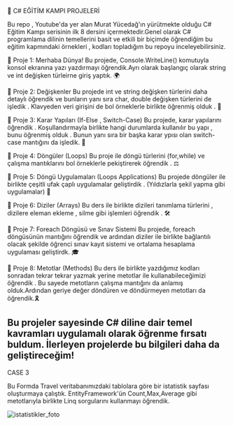 🚀 C# EĞİTİM KAMPI PROJELERİ 

Bu repo , Youtube'da yer alan Murat Yücedağ'ın yürütmekte olduğu C# Eğitim Kampı serisinin ilk 8 dersini içermektedir.Genel olarak C# programlama dilinin temellerini basit ve etkili bir biçimde öğrendiğim bu eğitim kapmındaki örnekleri , kodları topladığım bu repoyu inceleyebilirsiniz.

📍 Proje 1: Merhaba Dünya!
Bu projede, Console.WriteLine() komutuyla konsol ekranına yazı yazdırmayı öğrendik.Ayrı olarak başlangıç olarak  string ve int değişken türleirne giriş yaptık. 🌍

📍 Proje 2: Değişkenler
Bu projede int ve string değişken türlerini daha detaylı öğrendik ve bunların yanı sıra char, double değişken türlerini de işledik . Klavyeden veri girişini de bol örneklerle birlikte öğrenmiş olduk . 🔢

📍 Proje 3: Karar Yapıları (If-Else , Switch-Case)
Bu projede, karar yapılarını öğrendik . Koşullandırmayla birlikte hangi durumlarda kullanılır bu yapı , bunu öğrenmiş olduk . Bunun yanı sıra bir başka karar ypısı olan switch-case mantığını da işledik. 🧩

📍 Proje 4: Döngüler (Loops)
Bu proje ile döngü türlerini (for,while) ve çalışma mantıklarını bol örneklerle pekiştirerek öğrendik . ⚖️

📍 Proje 5: Döngü Uygulamaları (Loops Applications)
Bu projede döngüler ile birlikte çeşitli ufak çaplı uygulamalar geliştirdik . (Yıldızlarla şekil yapma gibi uygulamalar) 🔄

📍 Proje 6: Diziler (Arrays)
Bu ders ile birlikte dizileri tanımlama türlerini , dizilere eleman ekleme , silme gibi işlemleri öğrendik .  🛠️

📍 Proje 7: Foreach Döngüsü ve Sınav Sistemi
Bu projede, foreach döngüsünün mantığını öğrendik ve ardından diziler ile birlikte bağlantılı olacak şekilde öğrenci sınav kayıt sistemi ve ortalama hesaplama uygulaması geliştirdk. 🎓

📍 Proje 8: Metotlar (Methods)
Bu ders ile birlikte yazdığımız kodları sonradan tekrar tekrar yazmak yerine metotlar ile kullanabileceğimizi öğrendik . Bu sayede metotların çalışma mantığını da anlamış olduk.Ardından geriye değer döndüren ve döndürmeyen metotları da öğrendik.🎗️

Bu projeler sayesinde C# diline dair temel kavramları uygulamalı olarak öğrenme fırsatı buldum. İlerleyen projelerde bu bilgileri daha da geliştireceğim!
--------------------------------------
CASE 3 

Bu Formda Travel veritabanımızdaki tablolara göre bir istatistik sayfası oluşturmaya çalıştık.
EntityFramework'ün Count,Max,Average gibi metotlarıyla birlikte Linq sorgularını kullanmayı öğrendik.

![istatistikler_foto](https://github.com/user-attachments/assets/abfdaf00-1403-4f98-87b2-4b9fa72f6472)
